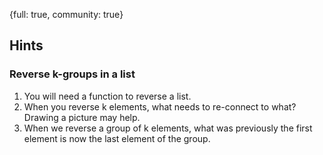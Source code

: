 {full: true, community: true}
## Hints

### Reverse k-groups in a list

1. You will need a function to reverse a list.
2. When you reverse k elements, what needs to re-connect to what? Drawing a picture may help.
3. When we reverse a group of k elements, what was previously the first element is now the last element of the group.